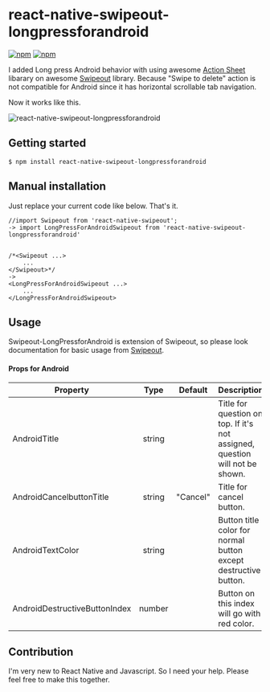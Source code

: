 
# react-native-swipeout-longpressforandroid
[![npm](https://img.shields.io/npm/v/react-native-swipeout-longpressforandroid.svg)](https://npmjs.com/package/react-native-swipeout-longpressforandroid) [![npm](https://img.shields.io/npm/dm/react-native-swipeout-longpressforandroid.svg)](https://npmjs.com/package/react-native-swipeout-longpressforandroid)

I added Long press Android behavior with using awesome [Action Sheet](https://www.npmjs.com/package/react-native-actionsheet) libarary on awesome [Swipeout](https://www.npmjs.com/package/react-native-swipeout) library.
Because "Swipe to delete" action is not compatible for Android since it has horizontal scrollable tab navigation.

Now it works like this.

![react-native-swipeout-longpressforandroid](http://i.imgur.com/DrA7TYX.gif)

## Getting started

`$ npm install react-native-swipeout-longpressforandroid`


## Manual installation

Just replace your current code like below. That's it.

```
//import Swipeout from 'react-native-swipeout';
-> import LongPressForAndroidSwipeout from 'react-native-swipeout-longpressforandroid'


/*<Swipeout ...>
    ...
</Swipeout>*/
->
<LongPressForAndroidSwipeout ...>
    ...
</LongPressForAndroidSwipeout>
```

## Usage

Swipeout-LongPressforAndroid is extension of Swipeout, so please look documentation for basic usage from [Swipeout](https://github.com/dancormier/react-native-swipeout).

#### Props for Android

| Property      | Type          | Default             | Description |
| ------------- |:-------------:|:------------:       | ----------- |
| AndroidTitle | string | | Title for question on top. If it's not assigned, question will not be shown. |
| AndroidCancelbuttonTitle | string | "Cancel" | Title for cancel button. |
| AndroidTextColor | string | | Button title color for normal button except destructive button. |
| AndroidDestructiveButtonIndex | number | | Button on this index will go with red color.  |

## Contribution

I'm very new to React Native and Javascript. So I need your help. Please feel free to make this together.
